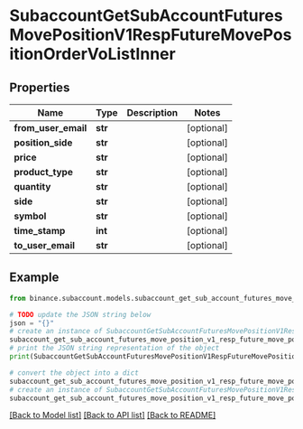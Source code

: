 # SubaccountGetSubAccountFuturesMovePositionV1RespFutureMovePositionOrderVoListInner


## Properties

Name | Type | Description | Notes
------------ | ------------- | ------------- | -------------
**from_user_email** | **str** |  | [optional] 
**position_side** | **str** |  | [optional] 
**price** | **str** |  | [optional] 
**product_type** | **str** |  | [optional] 
**quantity** | **str** |  | [optional] 
**side** | **str** |  | [optional] 
**symbol** | **str** |  | [optional] 
**time_stamp** | **int** |  | [optional] 
**to_user_email** | **str** |  | [optional] 

## Example

```python
from binance.subaccount.models.subaccount_get_sub_account_futures_move_position_v1_resp_future_move_position_order_vo_list_inner import SubaccountGetSubAccountFuturesMovePositionV1RespFutureMovePositionOrderVoListInner

# TODO update the JSON string below
json = "{}"
# create an instance of SubaccountGetSubAccountFuturesMovePositionV1RespFutureMovePositionOrderVoListInner from a JSON string
subaccount_get_sub_account_futures_move_position_v1_resp_future_move_position_order_vo_list_inner_instance = SubaccountGetSubAccountFuturesMovePositionV1RespFutureMovePositionOrderVoListInner.from_json(json)
# print the JSON string representation of the object
print(SubaccountGetSubAccountFuturesMovePositionV1RespFutureMovePositionOrderVoListInner.to_json())

# convert the object into a dict
subaccount_get_sub_account_futures_move_position_v1_resp_future_move_position_order_vo_list_inner_dict = subaccount_get_sub_account_futures_move_position_v1_resp_future_move_position_order_vo_list_inner_instance.to_dict()
# create an instance of SubaccountGetSubAccountFuturesMovePositionV1RespFutureMovePositionOrderVoListInner from a dict
subaccount_get_sub_account_futures_move_position_v1_resp_future_move_position_order_vo_list_inner_from_dict = SubaccountGetSubAccountFuturesMovePositionV1RespFutureMovePositionOrderVoListInner.from_dict(subaccount_get_sub_account_futures_move_position_v1_resp_future_move_position_order_vo_list_inner_dict)
```
[[Back to Model list]](../README.md#documentation-for-models) [[Back to API list]](../README.md#documentation-for-api-endpoints) [[Back to README]](../README.md)


